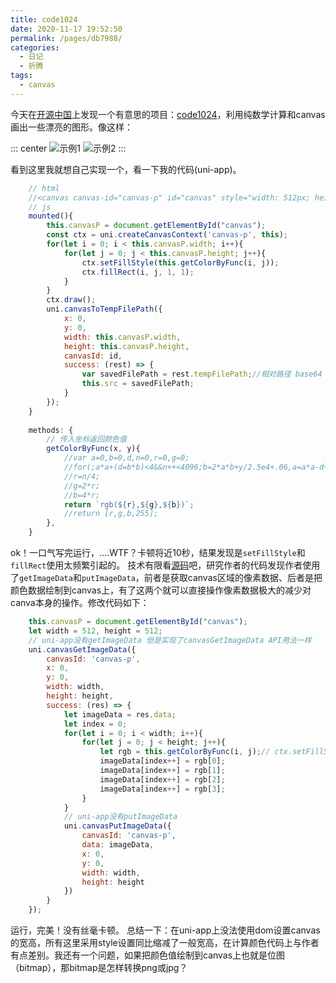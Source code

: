 ```yaml
---
title: code1024
date: 2020-11-17 19:52:50
permalink: /pages/db7988/
categories:
  - 日记
  - 折腾
tags:
  - canvas
---
```


今天在[开源中国](https://www.oschina.net/)上发现一个有意思的项目：[code1024](https://www.oschina.net/p/code1024)，利用纯数学计算和canvas画出一些漂亮的图形。像这样：

::: center
![示例1](https://lhost.oss-cn-chengdu.aliyuncs.com/blog/20201117100725.png)
![示例2](https://lhost.oss-cn-chengdu.aliyuncs.com/blog/20201117100808.png)
:::

看到这里我就想自己实现一个，看一下我的代码(uni-app)。
```javascript
	// html
	//<canvas canvas-id="canvas-p" id="canvas" style="width: 512px; height: 512px;"></canvas>
	// js
	mounted(){
		this.canvasP = document.getElementById("canvas");
		const ctx = uni.createCanvasContext('canvas-p', this);
		for(let i = 0; i < this.canvasP.width; i++){
			for(let j = 0; j < this.canvasP.height; j++){
				ctx.setFillStyle(this.getColorByFunc(i, j));
				ctx.fillRect(i, j, 1, 1);
			}
		}	
		ctx.draw();
		uni.canvasToTempFilePath({
			x: 0,
			y: 0,
			width: this.canvasP.width,
			height: this.canvasP.height,
			canvasId: id,
			success: (rest) => {
				var savedFilePath = rest.tempFilePath;//相对路径 base64
				this.src = savedFilePath;
			}
		});
	}
	
	methods: {
		// 传入坐标返回颜色值
		getColorByFunc(x, y){
			//var a=0,b=0,d,n=0,r=0,g=0;
			//for(;a*a+(d=b*b)<4&&n++<4096;b=2*a*b+y/2.5e4+.06,a=a*a-d+x/2.5e4+.34);
			//r=n/4;
			//g=2*r;
			//b=4*r;
			return `rgb(${r},${g},${b})`;
			//return [r,g,b,255];
		},
	}
```
ok！一口气写完运行，....WTF？卡顿将近10秒，结果发现是`setFillStyle`和`fillRect`使用太频繁引起的。
技术有限看[源码](https://dingusxp.com/app/draw1024/download?tpl=js-canvas)吧，研究作者的代码发现作者使用了`getImageData`和`putImageData`，前者是获取canvas区域的像素数据、后者是把颜色数据绘制到canvas上，有了这两个就可以直接操作像素数据极大的减少对canva本身的操作。修改代码如下：
```javascript
	this.canvasP = document.getElementById("canvas");
	let width = 512, height = 512;
	// uni-app没有getImageData 但是实现了canvasGetImageData API用法一样
	uni.canvasGetImageData({
		canvasId: 'canvas-p',
		x: 0,
		y: 0,
		width: width,
		height: height,
		success: (res) => {
			let imageData = res.data;
			let index = 0;
			for(let i = 0; i < width; i++){
				for(let j = 0; j < height; j++){
					let rgb = this.getColorByFunc(i, j);// ctx.setFillStyle(this.getColorByFunc(i, j));
					imageData[index++] = rgb[0];
					imageData[index++] = rgb[1];
					imageData[index++] = rgb[2];
					imageData[index++] = rgb[3];					
				}
			}	
			// uni-app没有putImageData
			uni.canvasPutImageData({
				canvasId: 'canvas-p',
				data: imageData,
				x: 0,
				y: 0,
				width: width,
				height: height
			})
		}
	});
```
运行，完美！没有丝毫卡顿。
总结一下：在uni-app上没法使用dom设置canvas的宽高，所有这里采用style设置同比缩减了一般宽高，在计算颜色代码上与作者有点差别。我还有一个问题，如果把颜色值绘制到canvas上也就是位图（bitmap），那bitmap是怎样转换png或jpg？
